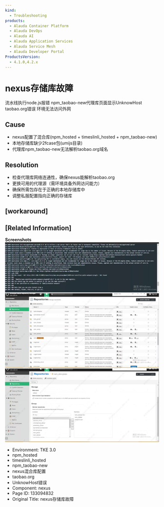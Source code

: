 ```yaml
---
kind:
  - Troubleshooting
products:
  - Alauda Container Platform
  - Alauda DevOps
  - Alauda AI
  - Alauda Application Services
  - Alauda Service Mesh
  - Alauda Developer Portal
ProductsVersion:
  - 4.1.0,4.2.x
---
```

<!-- A type of document that involves encountering a fault, diagnosing it, performing root cause analysis, and providing solutions. -->

# nexus存储库故障

流水线执行node.js报错 npm_taobao-new代理库页面显示UnknowHost taobao.org错误 环境无法访问外网

## Cause
- nexus配置了混合库(npm_hosted + timeslinli_hosted + npm_taobao-new)
- 本地存储库缺少2fcase包(umijs目录)
- 代理库npm_taobao-new无法解析taobao.org域名

## Resolution
- 检查代理库网络连通性，确保nexus能解析taobao.org
- 更换可用的代理源（需环境具备外网访问能力）
- 确保所需包存在于正确的本地存储库中
- 调整私服配置指向正确的存储库

## [workaround]

## [Related Information]
**Screenshots**
![](assets/nexuscun-chu-ku-gu-zhang/image2023-1-30_11-25-24.png)
![](assets/nexuscun-chu-ku-gu-zhang/image2023-1-30_11-23-14.png)
![](assets/nexuscun-chu-ku-gu-zhang/image2023-1-30_11-23-42.png)
- Environment: TKE 3.0
- npm_hosted
- timeslinli_hosted
- npm_taobao-new
- nexus混合库配置
- taobao.org
- UnknowHost错误
- Component: nexus
- Page ID: 133094832
- Original Title: nexus存储库故障
